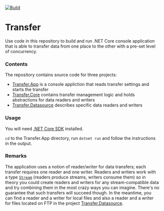 [![Build](https://github.com/aannenko/Transfer/workflows/Build/badge.svg?branch=master)](https://github.com/aannenko/Transfer/actions)

# Transfer
Use code in this repository to build and run .NET Core console application that is able to transfer data from one place to the other with a pre-set level of concurrency.

### Contents
The repository contains source code for three projects:
- [Transfer.App](https://github.com/aannenko/Transfer/tree/master/src/Transfer.App) is a console appliction that reads transfer settings and starts the transfer
- [Transfer.Core](https://github.com/aannenko/Transfer/tree/master/src/Transfer.Core) contains transfer management logic and holds abstractions for data readers and writers
- [Transfer.Datasource](https://github.com/aannenko/Transfer/tree/master/src/Transfer.Datasource) describes specific data readers and writers

### Usage
You will need [.NET Core SDK](https://dotnet.microsoft.com/download/dotnet-core/3.1) installed.

`cd` to the Transfer.App directory, run `dotnet run` and follow the instructions in the output.

### Remarks
The application uses a notion of reader/writer for data transfers; each transfer requires one reader and one writer. Readers and writers work with a type [`Stream`](https://docs.microsoft.com/en-us/dotnet/api/system.io.stream) (readers produce streams, writers consume them) so in theory you could create readers and writers for any stream-compatible data and try combining them in the most crazy ways you can imagine. There's no guarantee that such transfers will succeed though. In the meantime, you can find a reader and a writer for local files and also a reader and a writer for files located on FTP in the project [Transfer.Datasource](https://github.com/aannenko/Transfer/tree/master/src/Transfer.Datasource).
